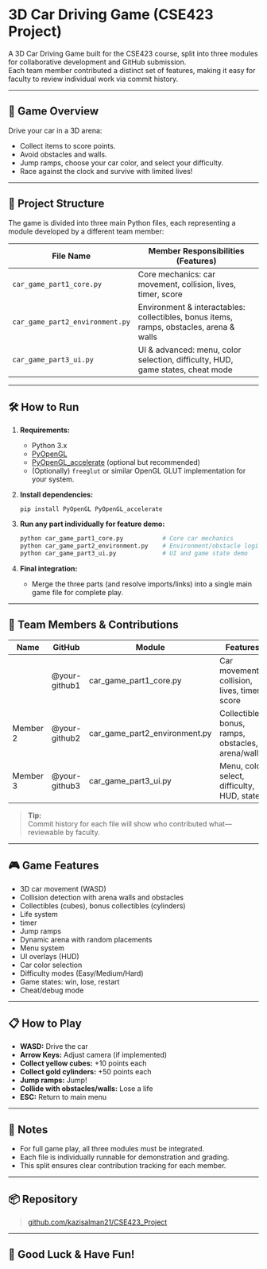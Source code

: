 # 3D Car Driving Game (CSE423 Project)

A 3D Car Driving Game built for the CSE423 course, split into three modules for collaborative development and GitHub submission.  
Each team member contributed a distinct set of features, making it easy for faculty to review individual work via commit history.

---

## 🚗 Game Overview

Drive your car in a 3D arena:
- Collect items to score points.
- Avoid obstacles and walls.
- Jump ramps, choose your car color, and select your difficulty.
- Race against the clock and survive with limited lives!

---

## 📁 Project Structure

The game is divided into three main Python files, each representing a module developed by a different team member:

| File Name                   | Member Responsibilities (Features)                     |
|-----------------------------|-------------------------------------------------------|
| `car_game_part1_core.py`    | Core mechanics: car movement, collision, lives, timer, score |
| `car_game_part2_environment.py` | Environment & interactables: collectibles, bonus items, ramps, obstacles, arena & walls |
| `car_game_part3_ui.py`      | UI & advanced: menu, color selection, difficulty, HUD, game states, cheat mode |

---

## 🛠️ How to Run

1. **Requirements:**
   - Python 3.x
   - [PyOpenGL](https://pypi.org/project/PyOpenGL/)
   - [PyOpenGL_accelerate](https://pypi.org/project/PyOpenGL-accelerate/) (optional but recommended)
   - (Optionally) `freeglut` or similar OpenGL GLUT implementation for your system.

2. **Install dependencies:**
   ```
   pip install PyOpenGL PyOpenGL_accelerate
   ```

3. **Run any part individually for feature demo:**
   ```bash
   python car_game_part1_core.py           # Core car mechanics
   python car_game_part2_environment.py    # Environment/obstacle logic (to be integrated)
   python car_game_part3_ui.py             # UI and game state demo
   ```

4. **Final integration:**
   - Merge the three parts (and resolve imports/links) into a single main game file for complete play.

---

## 👥 Team Members & Contributions

| Name            | GitHub                | Module                  | Features                              |
|-----------------|----------------------|-------------------------|---------------------------------------|
|        | @your-github1        | car_game_part1_core.py  | Car movement, collision, lives, timer, score |
| Member 2        | @your-github2        | car_game_part2_environment.py | Collectibles, bonus, ramps, obstacles, arena/walls |
| Member 3        | @your-github3        | car_game_part3_ui.py    | Menu, color select, difficulty, HUD, states |

> **Tip:**  
> Commit history for each file will show who contributed what—reviewable by faculty.

---

## 🎮 Game Features

- 3D car movement (WASD)
- Collision detection with arena walls and obstacles
- Collectibles (cubes), bonus collectibles (cylinders)
- Life system
- timer
- Jump ramps
- Dynamic arena with random placements
- Menu system
- UI overlays (HUD)
- Car color selection
- Difficulty modes (Easy/Medium/Hard)
- Game states: win, lose, restart
- Cheat/debug mode

---

## 📋 How to Play

- **WASD:** Drive the car
- **Arrow Keys:** Adjust camera (if implemented)
- **Collect yellow cubes:** +10 points each
- **Collect gold cylinders:** +50 points each
- **Jump ramps:** Jump!
- **Collide with obstacles/walls:** Lose a life
- **ESC:** Return to main menu

---

## 📝 Notes

- For full game play, all three modules must be integrated.
- Each file is individually runnable for demonstration and grading.
- This split ensures clear contribution tracking for each member.

---

## 📦 Repository

> [github.com/kazisalman21/CSE423_Project](https://github.com/kazisalman21/CSE423_Project)

---

## 🏁 Good Luck & Have Fun!
